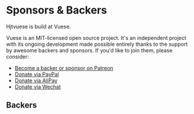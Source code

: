 # Sponsors & Backers

Hjtvuese is build at Vuese.

Vuese is an MIT-licensed open source project. It's an independent project with its ongoing development made possible entirely thanks to the support by awesome backers and sponsors. If you'd like to join them, please consider:

- [Become a backer or sponsor on Patreon](https://www.patreon.com/HcySunYang)
- [Donate via PayPal](https://www.paypal.me/HcySunYang)
- [Donate via AliPay](https://user-images.githubusercontent.com/14146560/50809990-1275f380-1342-11e9-85d2-8924b9fca7d2.jpg)
- [Donate via Wechat](https://user-images.githubusercontent.com/14146560/50810019-3fc2a180-1342-11e9-9380-de4ad9991b04.png)

## Backers
